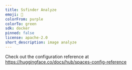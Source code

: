 ```yaml
---
title: Ssfinder Analyze
emoji: 👀
colorFrom: purple
colorTo: green
sdk: docker
pinned: false
license: apache-2.0
short_description: image analyze
---
```


Check out the configuration reference at https://huggingface.co/docs/hub/spaces-config-reference
